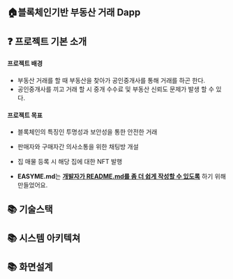 ## 🏠블록체인기반 부동산 거래 Dapp
 

## ❓ 프로젝트 기본 소개

 #### 프로젝트 배경
- 부동산 거래를 할 때 부동산을 찾아가 공인중개사를 통해 거래를 하곤 한다. 
- 공인중개사를 끼고 거래 할 시 중개 수수료 및 부동산 신뢰도 문제가 발생 할 수 있다. 

 #### 프로젝트 목표
- 블록체인의 특징인 투명성과 보안성을 통한 안전한 거래 
- 판매자와 구매자간 의사소통을 위한 채팅방 개설
- 집 매물 등록 시 해당 집에 대한 NFT 발행

- **EASYME.md**는 **<u>개발자가 README.md를 좀 더 쉽게 작성할 수 있도록</u>** 하기 위해 만들었어요.   


## 📚 기술스택

## 📚 시스템 아키텍쳐

## 📚 화면설계
